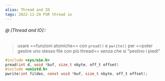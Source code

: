 ```yaml
---
alias: Thread and IO
tags: 2022-11-29 PSR thread io
---
```


###### @ [Thread and IO]::
> usare ==funzioni atomiche== con `pread()` e `pwrite()` per ==poter gestire uno stesso file con più thread== senza che si "pestino i piedi"

```c
#include <sys/uio.h>
pread(int d, void *buf, size_t nbyte, off_t offset)
#include <unistd.h>
pwrite(int fildes, const void *buf, size_t nbyte, off_t offset);
```
<!--ID: 1670236970261-->

